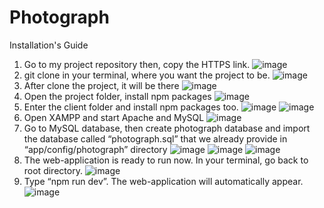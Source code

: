 # Photograph
Installation's Guide
1. Go to my project repository then, copy the HTTPS link.
![image](https://user-images.githubusercontent.com/38415653/71660996-5944d080-2d7f-11ea-98c2-cddaa0bbf5cc.png)
2. git clone in your terminal, where you want the project to be.
![image](https://user-images.githubusercontent.com/38415653/71661031-7ed1da00-2d7f-11ea-8a09-53a525c6dd17.png)
3. After clone the project, it will be there
![image](https://user-images.githubusercontent.com/38415653/71661083-b0e33c00-2d7f-11ea-85db-83621118868c.png)
4. Open the project folder, install npm packages
![image](https://user-images.githubusercontent.com/38415653/71661134-dc662680-2d7f-11ea-9d68-e7e413a68f53.png)
5. Enter the client folder and install npm packages too.
![image](https://user-images.githubusercontent.com/38415653/71661164-f869c800-2d7f-11ea-9b87-1b01a467b620.png)
![image](https://user-images.githubusercontent.com/38415653/71661215-1a634a80-2d80-11ea-9122-8306b9962792.png)
6. Open XAMPP and start Apache and MySQL
![image](https://user-images.githubusercontent.com/38415653/71661244-3830af80-2d80-11ea-955c-9335994b4a3b.png)
7. Go to MySQL database, then create photograph database and import the database called “photograph.sql” that we already provide in “app/config/photograph” directory
![image](https://user-images.githubusercontent.com/38415653/71661291-5c8c8c00-2d80-11ea-8a8f-55e2ba9f354d.png)
![image](https://user-images.githubusercontent.com/38415653/71661326-71691f80-2d80-11ea-8958-d5741f1310d0.png)
![image](https://user-images.githubusercontent.com/38415653/71661369-8776e000-2d80-11ea-82a8-d3755c76d8c2.png)
8. The web-application is ready to run now. In your terminal, go back to root directory.
![image](https://user-images.githubusercontent.com/38415653/71661409-aa08f900-2d80-11ea-8cf5-135f6d8896a6.png)
9. Type “npm run dev”. The web-application will automatically appear.
![image](https://user-images.githubusercontent.com/38415653/71661907-4089ea00-2d82-11ea-9141-4ffcb8fc5340.png)
